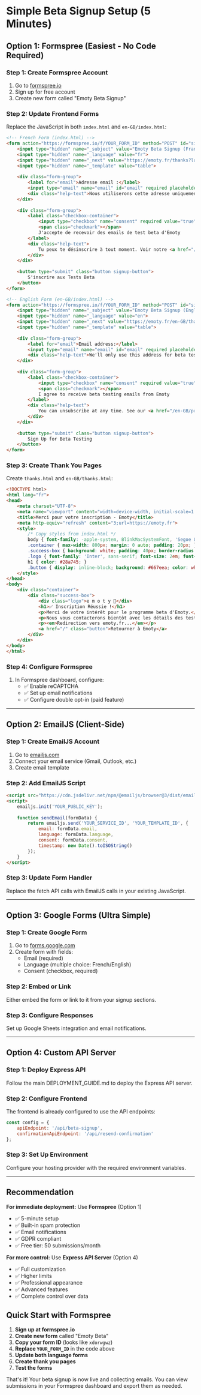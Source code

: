 # Simple Beta Signup Setup (5 Minutes)

## Option 1: Formspree (Easiest - No Code Required)

### Step 1: Create Formspree Account
1. Go to [formspree.io](https://formspree.io)
2. Sign up for free account
3. Create new form called "Emoty Beta Signup"

### Step 2: Update Frontend Forms
Replace the JavaScript in both `index.html` and `en-GB/index.html`:

```html
<!-- French Form (index.html) -->
<form action="https://formspree.io/f/YOUR_FORM_ID" method="POST" id="signupForm" class="signup-form">
    <input type="hidden" name="_subject" value="Emoty Beta Signup (Français)">
    <input type="hidden" name="_language" value="fr">
    <input type="hidden" name="_next" value="https://emoty.fr/thanks?lang=fr">
    <input type="hidden" name="_template" value="table">
    
    <div class="form-group">
        <label for="email">Adresse email :</label>
        <input type="email" name="email" id="email" required placeholder="ton@email.fr">
        <div class="help-text">Nous utiliserons cette adresse uniquement pour les invitations aux tests</div>
    </div>
    
    <div class="form-group">
        <label class="checkbox-container">
            <input type="checkbox" name="consent" required value="true">
            <span class="checkmark"></span>
            J'accepte de recevoir des emails de test beta d'Emoty
        </label>
        <div class="help-text">
            Tu peux te désinscrire à tout moment. Voir notre <a href="/privacy-policy">politique de confidentialité</a>.
        </div>
    </div>
    
    <button type="submit" class="button signup-button">
        S'inscrire aux Tests Beta
    </button>
</form>
```

```html
<!-- English Form (en-GB/index.html) -->
<form action="https://formspree.io/f/YOUR_FORM_ID" method="POST" id="signupForm" class="signup-form">
    <input type="hidden" name="_subject" value="Emoty Beta Signup (English)">
    <input type="hidden" name="_language" value="en">
    <input type="hidden" name="_next" value="https://emoty.fr/en-GB/thanks">
    <input type="hidden" name="_template" value="table">
    
    <div class="form-group">
        <label for="email">Email address:</label>
        <input type="email" name="email" id="email" required placeholder="your@email.com">
        <div class="help-text">We'll only use this address for beta test invitations</div>
    </div>
    
    <div class="form-group">
        <label class="checkbox-container">
            <input type="checkbox" name="consent" required value="true">
            <span class="checkmark"></span>
            I agree to receive beta testing emails from Emoty
        </label>
        <div class="help-text">
            You can unsubscribe at any time. See our <a href="/en-GB/privacy-policy">privacy policy</a>.
        </div>
    </div>
    
    <button type="submit" class="button signup-button">
        Sign Up for Beta Testing
    </button>
</form>
```

### Step 3: Create Thank You Pages

Create `thanks.html` and `en-GB/thanks.html`:

```html
<!DOCTYPE html>
<html lang="fr">
<head>
    <meta charset="UTF-8">
    <meta name="viewport" content="width=device-width, initial-scale=1.0">
    <title>Merci pour votre inscription - Emoty</title>
    <meta http-equiv="refresh" content="3;url=https://emoty.fr">
    <style>
        /* Copy styles from index.html */
        body { font-family: -apple-system, BlinkMacSystemFont, 'Segoe UI', Roboto, Arial, sans-serif; line-height: 1.6; margin: 0; padding: 0; background: #f5f5f5; color: #333; }
        .container { max-width: 800px; margin: 0 auto; padding: 20px; }
        .success-box { background: white; padding: 40px; border-radius: 10px; box-shadow: 0 2px 10px rgba(0,0,0,0.1); text-align: center; }
        .logo { font-family: 'Inter', sans-serif; font-size: 2em; font-weight: 300; color: #667eea; letter-spacing: 0.2em; margin-bottom: 20px; }
        h1 { color: #28a745; }
        .button { display: inline-block; background: #667eea; color: white; text-decoration: none; padding: 15px 30px; border-radius: 30px; margin-top: 20px; }
    </style>
</head>
<body>
    <div class="container">
        <div class="success-box">
            <div class="logo">e m o t y 💬</div>
            <h1>✅ Inscription Réussie !</h1>
            <p>Merci de votre intérêt pour le programme beta d'Emoty.</p>
            <p>Nous vous contacterons bientôt avec les détails des tests beta.</p>
            <p><em>Redirection vers emoty.fr...</em></p>
            <a href="/" class="button">Retourner à Emoty</a>
        </div>
    </div>
</body>
</html>
```

### Step 4: Configure Formspree
1. In Formspree dashboard, configure:
   - ✅ Enable reCAPTCHA
   - ✅ Set up email notifications
   - ✅ Configure double opt-in (paid feature)

---

## Option 2: EmailJS (Client-Side)

### Step 1: Create EmailJS Account
1. Go to [emailjs.com](https://emailjs.com)
2. Connect your email service (Gmail, Outlook, etc.)
3. Create email template

### Step 2: Add EmailJS Script
```html
<script src="https://cdn.jsdelivr.net/npm/@emailjs/browser@3/dist/email.min.js"></script>
<script>
    emailjs.init('YOUR_PUBLIC_KEY');
    
    function sendEmail(formData) {
        return emailjs.send('YOUR_SERVICE_ID', 'YOUR_TEMPLATE_ID', {
            email: formData.email,
            language: formData.language,
            consent: formData.consent,
            timestamp: new Date().toISOString()
        });
    }
</script>
```

### Step 3: Update Form Handler
Replace the fetch API calls with EmailJS calls in your existing JavaScript.

---

## Option 3: Google Forms (Ultra Simple)

### Step 1: Create Google Form
1. Go to [forms.google.com](https://forms.google.com)
2. Create form with fields:
   - Email (required)
   - Language (multiple choice: French/English)
   - Consent (checkbox, required)

### Step 2: Embed or Link
Either embed the form or link to it from your signup sections.

### Step 3: Configure Responses
Set up Google Sheets integration and email notifications.

---

## Option 4: Custom API Server

### Step 1: Deploy Express API
Follow the main DEPLOYMENT_GUIDE.md to deploy the Express API server.

### Step 2: Configure Frontend
The frontend is already configured to use the API endpoints:
```javascript
const config = {
    apiEndpoint: '/api/beta-signup',
    confirmationApiEndpoint: '/api/resend-confirmation'
};
```

### Step 3: Set Up Environment
Configure your hosting provider with the required environment variables.

---

## Recommendation

**For immediate deployment:** Use **Formspree** (Option 1)
- ✅ 5-minute setup
- ✅ Built-in spam protection
- ✅ Email notifications
- ✅ GDPR compliant
- ✅ Free tier: 50 submissions/month

**For more control:** Use **Express API Server** (Option 4)
- ✅ Full customization
- ✅ Higher limits
- ✅ Professional appearance
- ✅ Advanced features
- ✅ Complete control over data

## Quick Start with Formspree

1. **Sign up at formspree.io**
2. **Create new form** called "Emoty Beta"
3. **Copy your form ID** (looks like `xdorwgwz`)
4. **Replace `YOUR_FORM_ID`** in the code above
5. **Update both language forms**
6. **Create thank you pages**
7. **Test the forms**

That's it! Your beta signup is now live and collecting emails. You can view submissions in your Formspree dashboard and export them as needed.